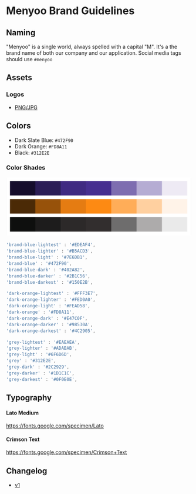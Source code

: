 # Menyoo Brand Guidelines


## Naming

"Menyoo" is a single world, always spelled with a capital "M". It's a the brand name of both our company and our application.  Social media tags should use `#menyoo` 

## Assets

### Logos

- [PNG/JPG](/assets/logo/)


## Colors

* Dark Slate Blue: `#472F90`
* Dark Orange: `#FD8A11`
* Black: `#312E2E`

### Color Shades

![menyoo-app-pallet.png](menyoo-app-pallet.png)

```js
'brand-blue-lightest' : '#EDEAF4',
'brand-blue-lighter' : '#B5ACD3',
'brand-blue-light' : '#7E6DB1',
'brand-blue' : '#472F90',
'brand-blue-dark' : '#402A82',
'brand-blue-darker' : '#2B1C56',
'brand-blue-darkest' : '#150E2B',
```

```js
'dark-orange-lightest' : '#FFF3E7',
'dark-orange-lighter' : '#FED0A0',
'dark-orange-light' : '#FEAD58',
'dark-orange' : '#FD8A11',
'dark-orange-dark' : '#E47C0F',
'dark-orange-darker' : '#98530A',
'dark-orange-darkest' : '#4C2905',
```

```js
'grey-lightest' : '#EAEAEA',
'grey-lighter' : '#ADABAB',
'grey-light' : '#6F6D6D',
'grey' : '#312E2E',
'grey-dark' : '#2C2929',
'grey-darker' : '#1D1C1C',
'grey-darkest' : '#0F0E0E',
```

## Typography

#### Lato Medium
https://fonts.google.com/specimen/Lato

#### Crimson Text
https://fonts.google.com/specimen/Crimson+Text


## Changelog

- [v1](https://github.com/vicainelli/menyoo-brand-guide/releases/tag/v1.2)
